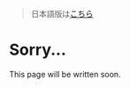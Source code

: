 > 日本語版は[こちら](https://doc.poac.pm/ja/guide/poac-toml-vs-poac-lock.html)

# Sorry...
This page will be written soon.
